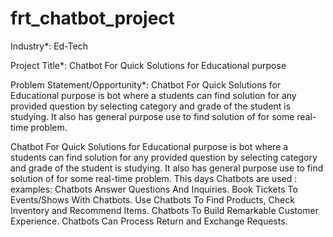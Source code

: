 # frt_chatbot_project
Industry*:
Ed-Tech

Project Title*:
Chatbot For Quick Solutions for Educational purpose

Problem Statement/Opportunity*:
Chatbot For Quick Solutions for Educational purpose is bot where a students can find solution for any provided question by selecting category and grade of the student is studying. It also has general purpose use to find solution of for some real-time problem.

Chatbot For Quick Solutions for Educational purpose  is bot where a students can find solution for any provided question by selecting category and grade of the student is studying. It also has general purpose use to find solution of for some real-time problem. 
This days Chatbots are used : examples:
Chatbots Answer Questions And Inquiries. 
Book Tickets To Events/Shows With Chatbots. 
Use Chatbots To Find Products, Check Inventory and Recommend Items. 
Chatbots To Build Remarkable Customer Experience. 
Chatbots Can Process Return and Exchange Requests.
